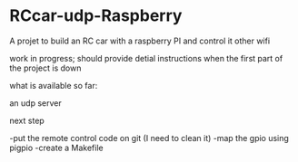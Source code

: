 # RCcar-udp-Raspberry
A projet to build an RC car with a raspberry PI and control it other wifi

work in progress; should provide detial instructions when the first part of the project is down

what is available so far:

an udp server

next step

-put the remote control code on git (I need to clean it)
-map the gpio using pigpio
-create a Makefile
